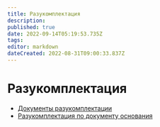```yaml
---
title: Разукомплектация
description: 
published: true
date: 2022-09-14T05:19:53.735Z
tags: 
editor: markdown
dateCreated: 2022-08-31T09:00:33.837Z
---
```


# Разукомплектация

* [Документы разукомплектации](dokumenty-razukomplektacii.md)
* [Разукомплектация по документу основания](razukomplektaciya-po-dokumentu.md)
